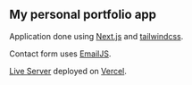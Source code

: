 ## My personal portfolio app

Application done using [Next.js](https://nextjs.org/) and [tailwindcss](https://tailwindcss.com/).

Contact form uses [EmailJS](https://www.emailjs.com/).

[Live Server](https://portfolio-h8915lcd6-kwiasek.vercel.app/) deployed on [Vercel](https://vercel.com/).
